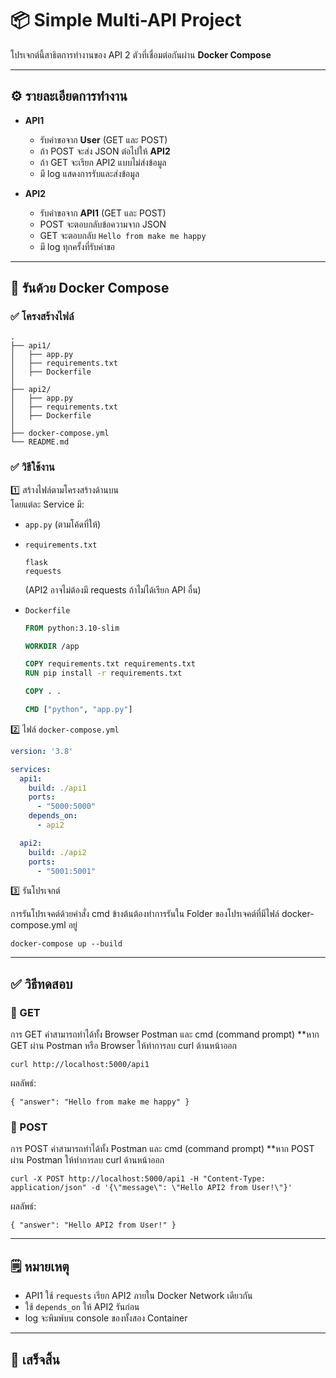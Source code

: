 # 📦 Simple Multi-API Project

โปรเจกต์นี้สาธิตการทำงานของ API 2 ตัวที่เชื่อมต่อกันผ่าน **Docker Compose**

---

## ⚙️ รายละเอียดการทำงาน

- **API1**
  - รับคำขอจาก **User** (GET และ POST)
  - ถ้า POST จะส่ง JSON ต่อไปให้ **API2**
  - ถ้า GET จะเรียก API2 แบบไม่ส่งข้อมูล
  - มี log แสดงการรับและส่งข้อมูล

- **API2**
  - รับคำขอจาก **API1** (GET และ POST)
  - POST จะตอบกลับข้อความจาก JSON
  - GET จะตอบกลับ `Hello from make me happy`
  - มี log ทุกครั้งที่รับคำขอ

---

## 🐳 รันด้วย Docker Compose

### ✅ โครงสร้างไฟล์

```
.
├── api1/
│   ├── app.py
│   ├── requirements.txt
│   ├── Dockerfile
│
├── api2/
│   ├── app.py
│   ├── requirements.txt
│   ├── Dockerfile
│
├── docker-compose.yml
└── README.md
```

### ✅ วิธีใช้งาน

1️⃣ สร้างไฟล์ตามโครงสร้างด้านบน  
โดยแต่ละ Service มี:
- `app.py` (ตามโค้ดที่ให้)
- `requirements.txt`  
  ```
  flask
  requests
  ```
  (API2 อาจไม่ต้องมี requests ถ้าไม่ได้เรียก API อื่น)

- `Dockerfile`
  ```dockerfile
  FROM python:3.10-slim

  WORKDIR /app

  COPY requirements.txt requirements.txt
  RUN pip install -r requirements.txt

  COPY . .

  CMD ["python", "app.py"]
  ```

2️⃣ ไฟล์ `docker-compose.yml`

```yaml
version: '3.8'

services:
  api1:
    build: ./api1
    ports:
      - "5000:5000"
    depends_on:
      - api2

  api2:
    build: ./api2
    ports:
      - "5001:5001"
```

3️⃣ รันโปรเจกต์

การรันโปรเจคต์ด้วยคำสั่ง cmd ข้างต้นต้องทำการรันใน Folder ของโปรเจคต์ที่มีไฟล์ docker-compose.yml อยู่

```
docker-compose up --build
```

---

## ✅ วิธีทดสอบ

### 📌 GET

การ GET ค่าสามารถทำได้ทั้ง Browser Postman และ cmd (command prompt)
**หาก GET ผ่าน Postman หรือ Browser ให้ทำการลบ curl ด้านหน้าออก

```
curl http://localhost:5000/api1
```

ผลลัพธ์:
```
{ "answer": "Hello from make me happy" }
```

### 📌 POST

การ POST ค่าสามารถทำได้ทั้ง Postman และ cmd (command prompt)
**หาก POST ผ่าน Postman ให้ทำการลบ curl ด้านหน้าออก

```
curl -X POST http://localhost:5000/api1 -H "Content-Type: application/json" -d '{\"message\": \"Hello API2 from User!\"}'
```

ผลลัพธ์:
```
{ "answer": "Hello API2 from User!" }
```

---

## 🗒️ หมายเหตุ

- API1 ใช้ `requests` เรียก API2 ภายใน Docker Network เดียวกัน
- ใช้ `depends_on` ให้ API2 รันก่อน
- log จะพิมพ์บน console ของทั้งสอง Container

---

## 🎉 เสร็จสิ้น
